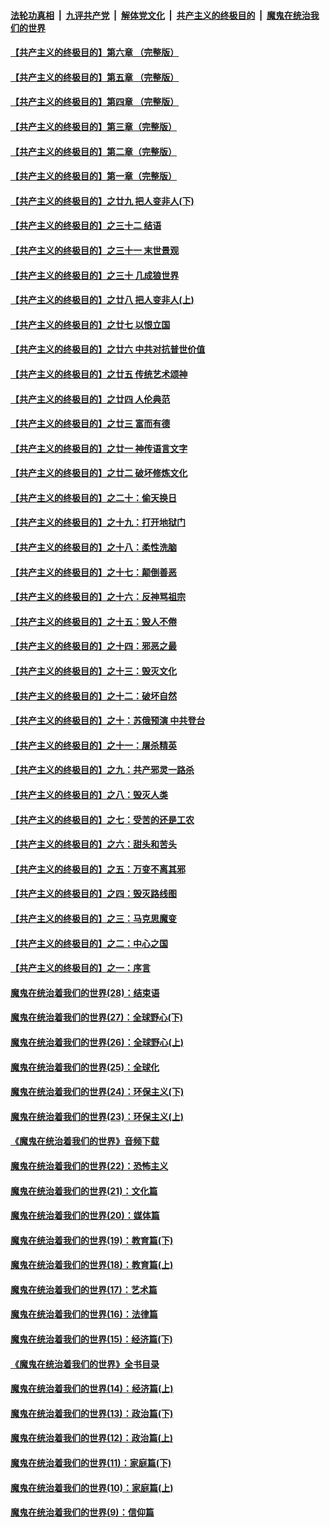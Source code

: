 

####  [法轮功真相](../../../../basic/blob/master/README.md?t=06220431) &nbsp;|&nbsp; [九评共产党](../../../../9ping.md/blob/master/README.md?t=06220431) &nbsp;|&nbsp; [解体党文化](../../../../jtdwh.md/blob/master/README.md?t=06220431)  &nbsp;|&nbsp; [共产主义的终极目的](../../../../gczydzjmd.md/blob/master/README.md?t=06220431) &nbsp;|&nbsp; [魔鬼在统治我们的世界](../../../../mgztzwmdsj.md/blob/master/README.md?t=06220431) 

#### [【共产主义的终极目的】第六章 （完整版）](../pages/nsc422/n11428913.md?t=06220431) 

#### [【共产主义的终极目的】第五章 （完整版）](../pages/nsc422/n11428912.md?t=06220431) 

#### [【共产主义的终极目的】第四章 （完整版）](../pages/nsc422/n11428907.md?t=06220431) 

#### [【共产主义的终极目的】第三章（完整版）](../pages/nsc422/n11428848.md?t=06220431) 

#### [【共产主义的终极目的】第二章（完整版）](../pages/nsc422/n11428831.md?t=06220431) 

#### [【共产主义的终极目的】第一章（完整版）](../pages/nsc422/n11417651.md?t=06220431) 

#### [【共产主义的终极目的】之廿九 把人变非人(下)](../pages/nsc422/n11344140.md?t=06220431) 

#### [【共产主义的终极目的】之三十二 结语](../pages/nsc422/n11360535.md?t=06220431) 

#### [【共产主义的终极目的】之三十一 末世景观](../pages/nsc422/n11351129.md?t=06220431) 

#### [【共产主义的终极目的】之三十 几成狼世界](../pages/nsc422/n11348280.md?t=06220431) 

#### [【共产主义的终极目的】之廿八 把人变非人(上)](../pages/nsc422/n11340492.md?t=06220431) 

#### [【共产主义的终极目的】之廿七 以恨立国](../pages/nsc422/n11336944.md?t=06220431) 

#### [【共产主义的终极目的】之廿六 中共对抗普世价值](../pages/nsc422/n11324785.md?t=06220431) 

#### [【共产主义的终极目的】之廿五 传统艺术颂神](../pages/nsc422/n11296396.md?t=06220431) 

#### [【共产主义的终极目的】之廿四 人伦典范](../pages/nsc422/n11296397.md?t=06220431) 

#### [【共产主义的终极目的】之廿三 富而有德](../pages/nsc422/n11283598.md?t=06220431) 

#### [【共产主义的终极目的】之廿一 神传语言文字](../pages/nsc422/n11263265.md?t=06220431) 

#### [【共产主义的终极目的】之廿二 破坏修炼文化](../pages/nsc422/n11245728.md?t=06220431) 

#### [【共产主义的终极目的】之二十：偷天换日](../pages/nsc422/n11238846.md?t=06220431) 

#### [【共产主义的终极目的】之十九：打开地狱门](../pages/nsc422/n11206376.md?t=06220431) 

#### [【共产主义的终极目的】之十八：柔性洗脑](../pages/nsc422/n11199994.md?t=06220431) 

#### [【共产主义的终极目的】之十七：颠倒善恶](../pages/nsc422/n11179782.md?t=06220431) 

#### [【共产主义的终极目的】之十六：反神骂祖宗](../pages/nsc422/n11166798.md?t=06220431) 

#### [【共产主义的终极目的】之十五：毁人不倦](../pages/nsc422/n11166792.md?t=06220431) 

#### [【共产主义的终极目的】之十四：邪恶之最](../pages/nsc422/n11150249.md?t=06220431) 

#### [【共产主义的终极目的】之十三：毁灭文化](../pages/nsc422/n11135227.md?t=06220431) 

#### [【共产主义的终极目的】之十二：破坏自然](../pages/nsc422/n11135214.md?t=06220431) 

#### [【共产主义的终极目的】之十：苏俄预演 中共登台](../pages/nsc422/n11118424.md?t=06220431) 

#### [【共产主义的终极目的】之十一：屠杀精英](../pages/nsc422/n11118442.md?t=06220431) 

#### [【共产主义的终极目的】之九：共产邪灵一路杀](../pages/nsc422/n11114139.md?t=06220431) 

#### [【共产主义的终极目的】之八：毁灭人类](../pages/nsc422/n11108503.md?t=06220431) 

#### [【共产主义的终极目的】之七：受苦的还是工农](../pages/nsc422/n11101809.md?t=06220431) 

#### [【共产主义的终极目的】之六：甜头和苦头](../pages/nsc422/n11096971.md?t=06220431) 

#### [【共产主义的终极目的】之五：万变不离其邪](../pages/nsc422/n11091285.md?t=06220431) 

#### [【共产主义的终极目的】之四：毁灭路线图](../pages/nsc422/n11086284.md?t=06220431) 

#### [【共产主义的终极目的】之三：马克思魔变](../pages/nsc422/n11061941.md?t=06220431) 

#### [【共产主义的终极目的】之二：中心之国](../pages/nsc422/n11047728.md?t=06220431) 

#### [【共产主义的终极目的】之一：序言](../pages/nsc422/n11086077.md?t=06220431) 

#### [魔鬼在统治着我们的世界(28)：结束语](../pages/nsc422/n10936246.md?t=06220431) 

#### [魔鬼在统治着我们的世界(27)：全球野心(下)](../pages/nsc422/n10928319.md?t=06220431) 

#### [魔鬼在统治着我们的世界(26)：全球野心(上)](../pages/nsc422/n10900318.md?t=06220431) 

#### [魔鬼在统治着我们的世界(25)：全球化](../pages/nsc422/n10788205.md?t=06220431) 

#### [魔鬼在统治着我们的世界(24)：环保主义(下)](../pages/nsc422/n10695307.md?t=06220431) 

#### [魔鬼在统治着我们的世界(23)：环保主义(上)](../pages/nsc422/n10688613.md?t=06220431) 

#### [《魔鬼在统治着我们的世界》音频下载](../pages/nsc422/n10635553.md?t=06220431) 

#### [魔鬼在统治着我们的世界(22)：恐怖主义](../pages/nsc422/n10614727.md?t=06220431) 

#### [魔鬼在统治着我们的世界(21)：文化篇](../pages/nsc422/n10597706.md?t=06220431) 

#### [魔鬼在统治着我们的世界(20)：媒体篇](../pages/nsc422/n10586579.md?t=06220431) 

#### [魔鬼在统治着我们的世界(19)：教育篇(下)](../pages/nsc422/n10564808.md?t=06220431) 

#### [魔鬼在统治着我们的世界(18)：教育篇(上)](../pages/nsc422/n10526970.md?t=06220431) 

#### [魔鬼在统治着我们的世界(17)：艺术篇](../pages/nsc422/n10499093.md?t=06220431) 

#### [魔鬼在统治着我们的世界(16)：法律篇](../pages/nsc422/n10485969.md?t=06220431) 

#### [魔鬼在统治着我们的世界(15)：经济篇(下)](../pages/nsc422/n10469975.md?t=06220431) 

#### [《魔鬼在统治着我们的世界》全书目录](../pages/nsc422/n10464261.md?t=06220431) 

#### [魔鬼在统治着我们的世界(14)：经济篇(上)](../pages/nsc422/n10457370.md?t=06220431) 

#### [魔鬼在统治着我们的世界(13)：政治篇(下)](../pages/nsc422/n10448270.md?t=06220431) 

#### [魔鬼在统治着我们的世界(12)：政治篇(上)](../pages/nsc422/n10444576.md?t=06220431) 

#### [魔鬼在统治着我们的世界(11)：家庭篇(下)](../pages/nsc422/n10440961.md?t=06220431) 

#### [魔鬼在统治着我们的世界(10)：家庭篇(上)](../pages/nsc422/n10435448.md?t=06220431) 

#### [魔鬼在统治着我们的世界(9)：信仰篇](../pages/nsc422/n10432159.md?t=06220431) 

